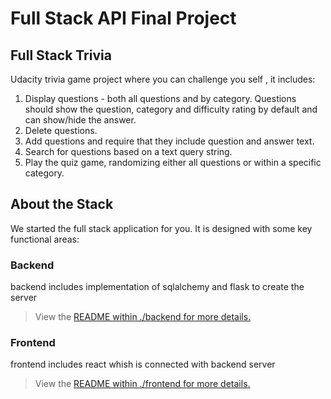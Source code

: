 # Full Stack API Final Project


## Full Stack Trivia



Udacity trivia game project where you can challenge you self , it includes:

1. Display questions - both all questions and by category. Questions should show the question, category and difficulty rating by default and can show/hide the answer.
2. Delete questions.
3. Add questions and require that they include question and answer text.
4. Search for questions based on a text query string.
5. Play the quiz game, randomizing either all questions or within a specific category.


## About the Stack

We started the full stack application for you. It is designed with some key functional areas:

### Backend

backend includes implementation of sqlalchemy and flask to create the server

>View the [README within ./backend for more details.](./backend/README.md)

### Frontend
frontend includes react whish is connected with backend server
>View the [README within ./frontend for more details.](./frontend/README.md)